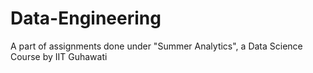 # Data-Engineering
A part of assignments done under "Summer Analytics", a Data Science Course by IIT Guhawati
